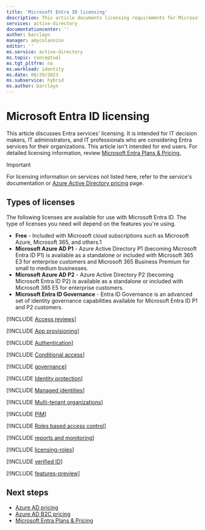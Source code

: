 ```yaml
---
title: 'Microsoft Entra ID licensing'
description: This article documents licensing requirements for Microsoft Entra ID features.
services: active-directory
documentationcenter: ''
author: barclayn
manager: amycolannino
editor: ''
ms.service: active-directory
ms.topic: conceptual
ms.tgt_pltfrm: na
ms.workload: identity
ms.date: 08/29/2023
ms.subservice: hybrid
ms.author: barclayn
---
```


# Microsoft Entra ID licensing

This article discusses Entra services' licensing. It is intended for IT decision makers, IT administrators, and IT professionals who are considering Entra services for their organizations. This article isn't intended for end users. For detailed licensing information, review [Microsoft Entra Plans & Pricing.](https://www.microsoft.com/en-us/security/business/microsoft-entra-pricing?rtc=1)

>[!IMPORTANT]
> For licensing information on services not listed here, refer to the service's documentation or [Azure Active Directory pricing](https://azure.microsoft.com/pricing/details/active-directory/) page.

## Types of licenses

The following licenses are available for use with Microsoft Entra ID.  The type of licenses you need will depend on the features you're using.

- **Free** - Included with Microsoft cloud subscriptions such as Microsoft Azure, Microsoft 365, and others.1
- **Microsoft Azure AD P1** - Azure Active Directory P1 (becoming Microsoft Entra ID P1) is available as a standalone or included with Microsoft 365 E3 for enterprise customers and Microsoft 365 Business Premium for small to medium businesses. 
- **Microsoft Azure AD P2** - Azure Active Directory P2 (becoming Microsoft Entra ID P2) is available as a standalone or included with Microsoft 365 E5 for enterprise customers.
- **Microsoft Entra ID Governance** - Entra ID Governance is an advanced set of identity governance capabilities available for Microsoft Entra ID P1 and P2 customers.

[!INCLUDE [Access reviews](../includes/licensing-access-reviews.md)]

[!INCLUDE [App provisioning](../includes/licensing-app-provisioning.md)]

[!INCLUDE [Authentication](../includes/licensing-authentication.md)]

[!INCLUDE [Conditional access](../includes/licensing-conditional-access.md)]

[!INCLUDE [governance](../includes/licensing-governance.md)]

[!INCLUDE [Identity protection](../includes/licensing-identity-protection.md)]

[!INCLUDE [Managed identities](../includes/licensing-managed-identities.md)]

[!INCLUDE [Multi-tenant organizations](../includes/licensing-multi-tenant-organizations.md)]

[!INCLUDE [PIM](../includes/licensing-pim.md)]

[!INCLUDE [Roles based access control](../includes/licensing-role-based-access-control.md)]

[!INCLUDE [reports and monitoring](../includes/licensing-reports-monitoring.md)]

[!INCLUDE [licensing-roles](../includes/licensing-roles.md)]

[!INCLUDE [verified ID](../includes/licensing-verified-id.md)]

[!INCLUDE [features-preview](../includes/licensing-features-preview.md)]

## Next steps

- [Azure AD pricing](https://azure.microsoft.com/pricing/details/active-directory/)
- [Azure AD B2C pricing](https://azure.microsoft.com/pricing/details/active-directory-b2c/)
- [Microsoft Entra Plans & Pricing](https://www.microsoft.com/en-us/security/business/microsoft-entra-pricing?rtc=1)

